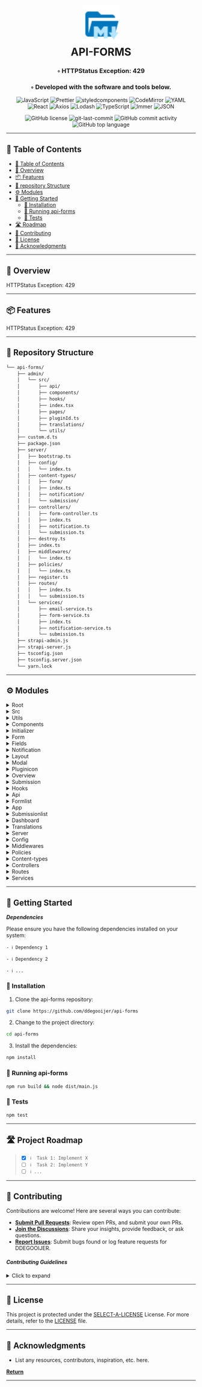 <div align="center">
<h1 align="center">
<img src="https://raw.githubusercontent.com/PKief/vscode-material-icon-theme/ec559a9f6bfd399b82bb44393651661b08aaf7ba/icons/folder-markdown-open.svg" width="100" />
<br>API-FORMS</h1>
<h3>◦ HTTPStatus Exception: 429</h3>
<h3>◦ Developed with the software and tools below.</h3>

<p align="center">
<img src="https://img.shields.io/badge/JavaScript-F7DF1E.svg?style=flat-square&logo=JavaScript&logoColor=black" alt="JavaScript" />
<img src="https://img.shields.io/badge/Prettier-F7B93E.svg?style=flat-square&logo=Prettier&logoColor=black" alt="Prettier" />
<img src="https://img.shields.io/badge/styledcomponents-DB7093.svg?style=flat-square&logo=styled-components&logoColor=white" alt="styledcomponents" />
<img src="https://img.shields.io/badge/CodeMirror-D30707.svg?style=flat-square&logo=CodeMirror&logoColor=white" alt="CodeMirror" />
<img src="https://img.shields.io/badge/YAML-CB171E.svg?style=flat-square&logo=YAML&logoColor=white" alt="YAML" />
<img src="https://img.shields.io/badge/React-61DAFB.svg?style=flat-square&logo=React&logoColor=black" alt="React" />

<img src="https://img.shields.io/badge/Axios-5A29E4.svg?style=flat-square&logo=Axios&logoColor=white" alt="Axios" />
<img src="https://img.shields.io/badge/Lodash-3492FF.svg?style=flat-square&logo=Lodash&logoColor=white" alt="Lodash" />
<img src="https://img.shields.io/badge/TypeScript-3178C6.svg?style=flat-square&logo=TypeScript&logoColor=white" alt="TypeScript" />
<img src="https://img.shields.io/badge/Immer-00E7C3.svg?style=flat-square&logo=Immer&logoColor=white" alt="Immer" />
<img src="https://img.shields.io/badge/JSON-000000.svg?style=flat-square&logo=JSON&logoColor=white" alt="JSON" />
</p>
<img src="https://img.shields.io/github/license/ddegooijer/api-forms?style=flat-square&color=5D6D7E" alt="GitHub license" />
<img src="https://img.shields.io/github/last-commit/ddegooijer/api-forms?style=flat-square&color=5D6D7E" alt="git-last-commit" />
<img src="https://img.shields.io/github/commit-activity/m/ddegooijer/api-forms?style=flat-square&color=5D6D7E" alt="GitHub commit activity" />
<img src="https://img.shields.io/github/languages/top/ddegooijer/api-forms?style=flat-square&color=5D6D7E" alt="GitHub top language" />
</div>

---

## 📖 Table of Contents
- [📖 Table of Contents](#-table-of-contents)
- [📍 Overview](#-overview)
- [📦 Features](#-features)
- [📂 repository Structure](#-repository-structure)
- [⚙️ Modules](#modules)
- [🚀 Getting Started](#-getting-started)
    - [🔧 Installation](#-installation)
    - [🤖 Running api-forms](#-running-api-forms)
    - [🧪 Tests](#-tests)
- [🛣 Roadmap](#-roadmap)
- [🤝 Contributing](#-contributing)
- [📄 License](#-license)
- [👏 Acknowledgments](#-acknowledgments)

---


## 📍 Overview

HTTPStatus Exception: 429

---

## 📦 Features

HTTPStatus Exception: 429

---


## 📂 Repository Structure

```sh
└── api-forms/
    ├── admin/
    │   └── src/
    │       ├── api/
    │       ├── components/
    │       ├── hooks/
    │       ├── index.tsx
    │       ├── pages/
    │       ├── pluginId.ts
    │       ├── translations/
    │       └── utils/
    ├── custom.d.ts
    ├── package.json
    ├── server/
    │   ├── bootstrap.ts
    │   ├── config/
    │   │   └── index.ts
    │   ├── content-types/
    │   │   ├── form/
    │   │   ├── index.ts
    │   │   ├── notification/
    │   │   └── submission/
    │   ├── controllers/
    │   │   ├── form-controller.ts
    │   │   ├── index.ts
    │   │   ├── notification.ts
    │   │   └── submission.ts
    │   ├── destroy.ts
    │   ├── index.ts
    │   ├── middlewares/
    │   │   └── index.ts
    │   ├── policies/
    │   │   └── index.ts
    │   ├── register.ts
    │   ├── routes/
    │   │   ├── index.ts
    │   │   └── submission.ts
    │   └── services/
    │       ├── email-service.ts
    │       ├── form-service.ts
    │       ├── index.ts
    │       ├── notification-service.ts
    │       └── submission.ts
    ├── strapi-admin.js
    ├── strapi-server.js
    ├── tsconfig.json
    ├── tsconfig.server.json
    └── yarn.lock

```

---


## ⚙️ Modules

<details closed><summary>Root</summary>

| File                                                                                           | Summary                   |
| ---                                                                                            | ---                       |
| [yarn.lock](https://github.com/ddegooijer/api-forms/blob/main/yarn.lock)                       | HTTPStatus Exception: 429 |
| [strapi-admin.js](https://github.com/ddegooijer/api-forms/blob/main/strapi-admin.js)           | HTTPStatus Exception: 429 |
| [strapi-server.js](https://github.com/ddegooijer/api-forms/blob/main/strapi-server.js)         | HTTPStatus Exception: 429 |
| [package.json](https://github.com/ddegooijer/api-forms/blob/main/package.json)                 | HTTPStatus Exception: 429 |
| [custom.d.ts](https://github.com/ddegooijer/api-forms/blob/main/custom.d.ts)                   | HTTPStatus Exception: 429 |
| [tsconfig.server.json](https://github.com/ddegooijer/api-forms/blob/main/tsconfig.server.json) | HTTPStatus Exception: 429 |
| [tsconfig.json](https://github.com/ddegooijer/api-forms/blob/main/tsconfig.json)               | HTTPStatus Exception: 429 |

</details>

<details closed><summary>Src</summary>

| File                                                                                   | Summary                   |
| ---                                                                                    | ---                       |
| [index.tsx](https://github.com/ddegooijer/api-forms/blob/main/admin/src/index.tsx)     | HTTPStatus Exception: 429 |
| [pluginId.ts](https://github.com/ddegooijer/api-forms/blob/main/admin/src/pluginId.ts) | HTTPStatus Exception: 429 |

</details>

<details closed><summary>Utils</summary>

| File                                                                                       | Summary                   |
| ---                                                                                        | ---                       |
| [getTrad.ts](https://github.com/ddegooijer/api-forms/blob/main/admin/src/utils/getTrad.ts) | HTTPStatus Exception: 429 |
| [types.ts](https://github.com/ddegooijer/api-forms/blob/main/admin/src/utils/types.ts)     | HTTPStatus Exception: 429 |
| [enums.ts](https://github.com/ddegooijer/api-forms/blob/main/admin/src/utils/enums.ts)     | HTTPStatus Exception: 429 |
| [fetch.ts](https://github.com/ddegooijer/api-forms/blob/main/admin/src/utils/fetch.ts)     | HTTPStatus Exception: 429 |

</details>

<details closed><summary>Components</summary>

| File                                                                                            | Summary                   |
| ---                                                                                             | ---                       |
| [Dialog.tsx](https://github.com/ddegooijer/api-forms/blob/main/admin/src/components/Dialog.tsx) | HTTPStatus Exception: 429 |

</details>

<details closed><summary>Initializer</summary>

| File                                                                                                      | Summary                   |
| ---                                                                                                       | ---                       |
| [index.tsx](https://github.com/ddegooijer/api-forms/blob/main/admin/src/components/Initializer/index.tsx) | HTTPStatus Exception: 429 |

</details>

<details closed><summary>Form</summary>

| File                                                                                                             | Summary                   |
| ---                                                                                                              | ---                       |
| [FieldMap.tsx](https://github.com/ddegooijer/api-forms/blob/main/admin/src/components/Form/FieldMap.tsx)         | HTTPStatus Exception: 429 |
| [_.tsx](https://github.com/ddegooijer/api-forms/blob/main/admin/src/components/Form/_.tsx)                       | HTTPStatus Exception: 429 |
| [FormListItem.tsx](https://github.com/ddegooijer/api-forms/blob/main/admin/src/components/Form/FormListItem.tsx) | HTTPStatus Exception: 429 |
| [FormFields.tsx](https://github.com/ddegooijer/api-forms/blob/main/admin/src/components/Form/FormFields.tsx)     | HTTPStatus Exception: 429 |
| [Header.tsx](https://github.com/ddegooijer/api-forms/blob/main/admin/src/components/Form/Header.tsx)             | HTTPStatus Exception: 429 |
| [Table.tsx](https://github.com/ddegooijer/api-forms/blob/main/admin/src/components/Form/Table.tsx)               | HTTPStatus Exception: 429 |
| [index.tsx](https://github.com/ddegooijer/api-forms/blob/main/admin/src/pages/Form/index.tsx)                    | HTTPStatus Exception: 429 |
| [lifecycles.ts](https://github.com/ddegooijer/api-forms/blob/main/server/content-types/form/lifecycles.ts)       | HTTPStatus Exception: 429 |
| [schema.json](https://github.com/ddegooijer/api-forms/blob/main/server/content-types/form/schema.json)           | HTTPStatus Exception: 429 |
| [index.ts](https://github.com/ddegooijer/api-forms/blob/main/server/content-types/form/index.ts)                 | HTTPStatus Exception: 429 |

</details>

<details closed><summary>Fields</summary>

| File                                                                                                                          | Summary                   |
| ---                                                                                                                           | ---                       |
| [FieldActions.tsx](https://github.com/ddegooijer/api-forms/blob/main/admin/src/components/Form/Fields/FieldActions.tsx)       | HTTPStatus Exception: 429 |
| [RadioWrapper.tsx](https://github.com/ddegooijer/api-forms/blob/main/admin/src/components/Form/Fields/RadioWrapper.tsx)       | HTTPStatus Exception: 429 |
| [CheckboxWrapper.tsx](https://github.com/ddegooijer/api-forms/blob/main/admin/src/components/Form/Fields/CheckboxWrapper.tsx) | HTTPStatus Exception: 429 |
| [FieldOptions.tsx](https://github.com/ddegooijer/api-forms/blob/main/admin/src/components/Form/Fields/FieldOptions.tsx)       | HTTPStatus Exception: 429 |
| [index.ts](https://github.com/ddegooijer/api-forms/blob/main/admin/src/components/Form/Fields/index.ts)                       | HTTPStatus Exception: 429 |
| [SelectWrapper.tsx](https://github.com/ddegooijer/api-forms/blob/main/admin/src/components/Form/Fields/SelectWrapper.tsx)     | HTTPStatus Exception: 429 |

</details>

<details closed><summary>Notification</summary>

| File                                                                                                                         | Summary                   |
| ---                                                                                                                          | ---                       |
| [RichTextEditor.tsx](https://github.com/ddegooijer/api-forms/blob/main/admin/src/components/Notification/RichTextEditor.tsx) | HTTPStatus Exception: 429 |
| [schema.json](https://github.com/ddegooijer/api-forms/blob/main/server/content-types/notification/schema.json)               | HTTPStatus Exception: 429 |
| [index.ts](https://github.com/ddegooijer/api-forms/blob/main/server/content-types/notification/index.ts)                     | HTTPStatus Exception: 429 |

</details>

<details closed><summary>Layout</summary>

| File                                                                                                               | Summary                   |
| ---                                                                                                                | ---                       |
| [AlertWrapper.tsx](https://github.com/ddegooijer/api-forms/blob/main/admin/src/components/Layout/AlertWrapper.tsx) | HTTPStatus Exception: 429 |
| [Header.tsx](https://github.com/ddegooijer/api-forms/blob/main/admin/src/components/Layout/Header.tsx)             | HTTPStatus Exception: 429 |

</details>

<details closed><summary>Modal</summary>

| File                                                                                                                        | Summary                   |
| ---                                                                                                                         | ---                       |
| [HandlerModal.tsx](https://github.com/ddegooijer/api-forms/blob/main/admin/src/components/Modal/HandlerModal.tsx)           | HTTPStatus Exception: 429 |
| [NotificationModal.tsx](https://github.com/ddegooijer/api-forms/blob/main/admin/src/components/Modal/NotificationModal.tsx) | HTTPStatus Exception: 429 |
| [FieldModal.tsx](https://github.com/ddegooijer/api-forms/blob/main/admin/src/components/Modal/FieldModal.tsx)               | HTTPStatus Exception: 429 |

</details>

<details closed><summary>Pluginicon</summary>

| File                                                                                                     | Summary                   |
| ---                                                                                                      | ---                       |
| [index.tsx](https://github.com/ddegooijer/api-forms/blob/main/admin/src/components/PluginIcon/index.tsx) | HTTPStatus Exception: 429 |

</details>

<details closed><summary>Overview</summary>

| File                                                                                                             | Summary                   |
| ---                                                                                                              | ---                       |
| [Pagination.tsx](https://github.com/ddegooijer/api-forms/blob/main/admin/src/components/Overview/Pagination.tsx) | HTTPStatus Exception: 429 |

</details>

<details closed><summary>Submission</summary>

| File                                                                                                             | Summary                   |
| ---                                                                                                              | ---                       |
| [Header.tsx](https://github.com/ddegooijer/api-forms/blob/main/admin/src/components/Submission/Header.tsx)       | HTTPStatus Exception: 429 |
| [Table.tsx](https://github.com/ddegooijer/api-forms/blob/main/admin/src/components/Submission/Table.tsx)         | HTTPStatus Exception: 429 |
| [index.tsx](https://github.com/ddegooijer/api-forms/blob/main/admin/src/pages/Submission/index.tsx)              | HTTPStatus Exception: 429 |
| [lifecycles.ts](https://github.com/ddegooijer/api-forms/blob/main/server/content-types/submission/lifecycles.ts) | HTTPStatus Exception: 429 |
| [schema.json](https://github.com/ddegooijer/api-forms/blob/main/server/content-types/submission/schema.json)     | HTTPStatus Exception: 429 |
| [index.ts](https://github.com/ddegooijer/api-forms/blob/main/server/content-types/submission/index.ts)           | HTTPStatus Exception: 429 |

</details>

<details closed><summary>Hooks</summary>

| File                                                                                                 | Summary                   |
| ---                                                                                                  | ---                       |
| [useHandler.tsx](https://github.com/ddegooijer/api-forms/blob/main/admin/src/hooks/useHandler.tsx)   | HTTPStatus Exception: 429 |
| [useForm.tsx](https://github.com/ddegooijer/api-forms/blob/main/admin/src/hooks/useForm.tsx)         | HTTPStatus Exception: 429 |
| [formReducer.tsx](https://github.com/ddegooijer/api-forms/blob/main/admin/src/hooks/formReducer.tsx) | HTTPStatus Exception: 429 |

</details>

<details closed><summary>Api</summary>

| File                                                                                               | Summary                   |
| ---                                                                                                | ---                       |
| [form.ts](https://github.com/ddegooijer/api-forms/blob/main/admin/src/api/form.ts)                 | HTTPStatus Exception: 429 |
| [submission.ts](https://github.com/ddegooijer/api-forms/blob/main/admin/src/api/submission.ts)     | HTTPStatus Exception: 429 |
| [notification.ts](https://github.com/ddegooijer/api-forms/blob/main/admin/src/api/notification.ts) | HTTPStatus Exception: 429 |

</details>

<details closed><summary>Formlist</summary>

| File                                                                                              | Summary                   |
| ---                                                                                               | ---                       |
| [index.tsx](https://github.com/ddegooijer/api-forms/blob/main/admin/src/pages/FormList/index.tsx) | HTTPStatus Exception: 429 |

</details>

<details closed><summary>App</summary>

| File                                                                                         | Summary                   |
| ---                                                                                          | ---                       |
| [index.tsx](https://github.com/ddegooijer/api-forms/blob/main/admin/src/pages/App/index.tsx) | HTTPStatus Exception: 429 |

</details>

<details closed><summary>Submissionlist</summary>

| File                                                                                                    | Summary                   |
| ---                                                                                                     | ---                       |
| [index.tsx](https://github.com/ddegooijer/api-forms/blob/main/admin/src/pages/SubmissionList/index.tsx) | HTTPStatus Exception: 429 |

</details>

<details closed><summary>Dashboard</summary>

| File                                                                                               | Summary                   |
| ---                                                                                                | ---                       |
| [index.tsx](https://github.com/ddegooijer/api-forms/blob/main/admin/src/pages/Dashboard/index.tsx) | HTTPStatus Exception: 429 |

</details>

<details closed><summary>Translations</summary>

| File                                                                                        | Summary                   |
| ---                                                                                         | ---                       |
| [nl.json](https://github.com/ddegooijer/api-forms/blob/main/admin/src/translations/nl.json) | HTTPStatus Exception: 429 |
| [en.json](https://github.com/ddegooijer/api-forms/blob/main/admin/src/translations/en.json) | HTTPStatus Exception: 429 |
| [fr.json](https://github.com/ddegooijer/api-forms/blob/main/admin/src/translations/fr.json) | HTTPStatus Exception: 429 |

</details>

<details closed><summary>Server</summary>

| File                                                                                  | Summary                   |
| ---                                                                                   | ---                       |
| [index.ts](https://github.com/ddegooijer/api-forms/blob/main/server/index.ts)         | HTTPStatus Exception: 429 |
| [destroy.ts](https://github.com/ddegooijer/api-forms/blob/main/server/destroy.ts)     | HTTPStatus Exception: 429 |
| [register.ts](https://github.com/ddegooijer/api-forms/blob/main/server/register.ts)   | HTTPStatus Exception: 429 |
| [bootstrap.ts](https://github.com/ddegooijer/api-forms/blob/main/server/bootstrap.ts) | HTTPStatus Exception: 429 |

</details>

<details closed><summary>Config</summary>

| File                                                                                 | Summary                   |
| ---                                                                                  | ---                       |
| [index.ts](https://github.com/ddegooijer/api-forms/blob/main/server/config/index.ts) | HTTPStatus Exception: 429 |

</details>

<details closed><summary>Middlewares</summary>

| File                                                                                      | Summary                   |
| ---                                                                                       | ---                       |
| [index.ts](https://github.com/ddegooijer/api-forms/blob/main/server/middlewares/index.ts) | HTTPStatus Exception: 429 |

</details>

<details closed><summary>Policies</summary>

| File                                                                                   | Summary                   |
| ---                                                                                    | ---                       |
| [index.ts](https://github.com/ddegooijer/api-forms/blob/main/server/policies/index.ts) | HTTPStatus Exception: 429 |

</details>

<details closed><summary>Content-types</summary>

| File                                                                                        | Summary                   |
| ---                                                                                         | ---                       |
| [index.ts](https://github.com/ddegooijer/api-forms/blob/main/server/content-types/index.ts) | HTTPStatus Exception: 429 |

</details>

<details closed><summary>Controllers</summary>

| File                                                                                                          | Summary                   |
| ---                                                                                                           | ---                       |
| [submission.ts](https://github.com/ddegooijer/api-forms/blob/main/server/controllers/submission.ts)           | HTTPStatus Exception: 429 |
| [notification.ts](https://github.com/ddegooijer/api-forms/blob/main/server/controllers/notification.ts)       | HTTPStatus Exception: 429 |
| [index.ts](https://github.com/ddegooijer/api-forms/blob/main/server/controllers/index.ts)                     | HTTPStatus Exception: 429 |
| [form-controller.ts](https://github.com/ddegooijer/api-forms/blob/main/server/controllers/form-controller.ts) | HTTPStatus Exception: 429 |

</details>

<details closed><summary>Routes</summary>

| File                                                                                           | Summary                   |
| ---                                                                                            | ---                       |
| [submission.ts](https://github.com/ddegooijer/api-forms/blob/main/server/routes/submission.ts) | HTTPStatus Exception: 429 |
| [index.ts](https://github.com/ddegooijer/api-forms/blob/main/server/routes/index.ts)           | HTTPStatus Exception: 429 |

</details>

<details closed><summary>Services</summary>

| File                                                                                                                 | Summary                   |
| ---                                                                                                                  | ---                       |
| [form-service.ts](https://github.com/ddegooijer/api-forms/blob/main/server/services/form-service.ts)                 | HTTPStatus Exception: 429 |
| [email-service.ts](https://github.com/ddegooijer/api-forms/blob/main/server/services/email-service.ts)               | HTTPStatus Exception: 429 |
| [submission.ts](https://github.com/ddegooijer/api-forms/blob/main/server/services/submission.ts)                     | HTTPStatus Exception: 429 |
| [notification-service.ts](https://github.com/ddegooijer/api-forms/blob/main/server/services/notification-service.ts) | HTTPStatus Exception: 429 |
| [index.ts](https://github.com/ddegooijer/api-forms/blob/main/server/services/index.ts)                               | HTTPStatus Exception: 429 |

</details>

---

## 🚀 Getting Started

***Dependencies***

Please ensure you have the following dependencies installed on your system:

`- ℹ️ Dependency 1`

`- ℹ️ Dependency 2`

`- ℹ️ ...`

### 🔧 Installation

1. Clone the api-forms repository:
```sh
git clone https://github.com/ddegooijer/api-forms
```

2. Change to the project directory:
```sh
cd api-forms
```

3. Install the dependencies:
```sh
npm install
```

### 🤖 Running api-forms

```sh
npm run build && node dist/main.js
```

### 🧪 Tests
```sh
npm test
```

---


## 🛣 Project Roadmap

> - [X] `ℹ️  Task 1: Implement X`
> - [ ] `ℹ️  Task 2: Implement Y`
> - [ ] `ℹ️ ...`


---

## 🤝 Contributing

Contributions are welcome! Here are several ways you can contribute:

- **[Submit Pull Requests](https://github.com/ddegooijer/api-forms/blob/main/CONTRIBUTING.md)**: Review open PRs, and submit your own PRs.
- **[Join the Discussions](https://github.com/ddegooijer/api-forms/discussions)**: Share your insights, provide feedback, or ask questions.
- **[Report Issues](https://github.com/ddegooijer/api-forms/issues)**: Submit bugs found or log feature requests for DDEGOOIJER.

#### *Contributing Guidelines*

<details closed>
<summary>Click to expand</summary>

1. **Fork the Repository**: Start by forking the project repository to your GitHub account.
2. **Clone Locally**: Clone the forked repository to your local machine using a Git client.
   ```sh
   git clone <your-forked-repo-url>
   ```
3. **Create a New Branch**: Always work on a new branch, giving it a descriptive name.
   ```sh
   git checkout -b new-feature-x
   ```
4. **Make Your Changes**: Develop and test your changes locally.
5. **Commit Your Changes**: Commit with a clear and concise message describing your updates.
   ```sh
   git commit -m 'Implemented new feature x.'
   ```
6. **Push to GitHub**: Push the changes to your forked repository.
   ```sh
   git push origin new-feature-x
   ```
7. **Submit a Pull Request**: Create a PR against the original project repository. Clearly describe the changes and their motivations.

Once your PR is reviewed and approved, it will be merged into the main branch.

</details>

---

## 📄 License


This project is protected under the [SELECT-A-LICENSE](https://choosealicense.com/licenses) License. For more details, refer to the [LICENSE](https://choosealicense.com/licenses/) file.

---

## 👏 Acknowledgments

- List any resources, contributors, inspiration, etc. here.

[**Return**](#Top)

---

